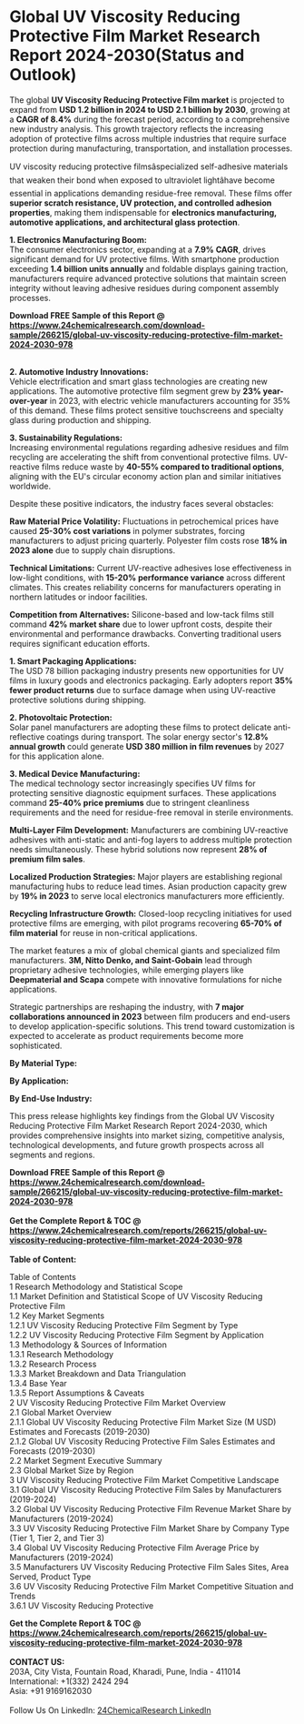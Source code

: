 <h1>Global UV Viscosity Reducing Protective Film Market Research Report 2024-2030(Status and Outlook)</h1><p>The global <strong>UV Viscosity Reducing Protective Film market</strong> is projected to expand from <strong>USD 1.2 billion in 2024 to USD 2.1 billion by 2030</strong>, growing at a <strong>CAGR of 8.4%</strong> during the forecast period, according to a comprehensive new industry analysis. This growth trajectory reflects the increasing adoption of protective films across multiple industries that require surface protection during manufacturing, transportation, and installation processes.</p><p>UV viscosity reducing protective filmsâspecialized self-adhesive materials that weaken their bond when exposed to ultraviolet lightâhave become essential in applications demanding residue-free removal. These films offer <strong>superior scratch resistance, UV protection, and controlled adhesion properties</strong>, making them indispensable for <strong>electronics manufacturing, automotive applications, and architectural glass protection</strong>.</p><p><strong>1. Electronics Manufacturing Boom:</strong><br>
The consumer electronics sector, expanding at a <strong>7.9% CAGR</strong>, drives significant demand for UV protective films. With smartphone production exceeding <strong>1.4 billion units annually</strong> and foldable displays gaining traction, manufacturers require advanced protective solutions that maintain screen integrity without leaving adhesive residues during component assembly processes.</p><div><b>Download FREE Sample of this Report @ 
            <a href="https://www.24chemicalresearch.com/download-sample/266215/global-uv-viscosity-reducing-protective-film-market-2024-2030-978">
            https://www.24chemicalresearch.com/download-sample/266215/global-uv-viscosity-reducing-protective-film-market-2024-2030-978</a></b></div><br><p><strong>2. Automotive Industry Innovations:</strong><br>
Vehicle electrification and smart glass technologies are creating new applications. The automotive protective film segment grew by <strong>23% year-over-year</strong> in 2023, with electric vehicle manufacturers accounting for 35% of this demand. These films protect sensitive touchscreens and specialty glass during production and shipping.</p><p><strong>3. Sustainability Regulations:</strong><br>
Increasing environmental regulations regarding adhesive residues and film recycling are accelerating the shift from conventional protective films. UV-reactive films reduce waste by <strong>40-55% compared to traditional options</strong>, aligning with the EU's circular economy action plan and similar initiatives worldwide.</p><p>Despite these positive indicators, the industry faces several obstacles:</p><p><strong>Raw Material Price Volatility:</strong> Fluctuations in petrochemical prices have caused <strong>25-30% cost variations</strong> in polymer substrates, forcing manufacturers to adjust pricing quarterly. Polyester film costs rose <strong>18% in 2023 alone</strong> due to supply chain disruptions.</p><p><strong>Technical Limitations:</strong> Current UV-reactive adhesives lose effectiveness in low-light conditions, with <strong>15-20% performance variance</strong> across different climates. This creates reliability concerns for manufacturers operating in northern latitudes or indoor facilities.</p><p><strong>Competition from Alternatives:</strong> Silicone-based and low-tack films still command <strong>42% market share</strong> due to lower upfront costs, despite their environmental and performance drawbacks. Converting traditional users requires significant education efforts.</p><p><strong>1. Smart Packaging Applications:</strong><br>
The USD 78 billion packaging industry presents new opportunities for UV films in luxury goods and electronics packaging. Early adopters report <strong>35% fewer product returns</strong> due to surface damage when using UV-reactive protective solutions during shipping.</p><p><strong>2. Photovoltaic Protection:</strong><br>
Solar panel manufacturers are adopting these films to protect delicate anti-reflective coatings during transport. The solar energy sector's <strong>12.8% annual growth</strong> could generate <strong>USD 380 million in film revenues</strong> by 2027 for this application alone.</p><p><strong>3. Medical Device Manufacturing:</strong><br>
The medical technology sector increasingly specifies UV films for protecting sensitive diagnostic equipment surfaces. These applications command <strong>25-40% price premiums</strong> due to stringent cleanliness requirements and the need for residue-free removal in sterile environments.</p><p><strong>Multi-Layer Film Development:</strong> Manufacturers are combining UV-reactive adhesives with anti-static and anti-fog layers to address multiple protection needs simultaneously. These hybrid solutions now represent <strong>28% of premium film sales</strong>.</p><p><strong>Localized Production Strategies:</strong> Major players are establishing regional manufacturing hubs to reduce lead times. Asian production capacity grew by <strong>19% in 2023</strong> to serve local electronics manufacturers more efficiently.</p><p><strong>Recycling Infrastructure Growth:</strong> Closed-loop recycling initiatives for used protective films are emerging, with pilot programs recovering <strong>65-70% of film material</strong> for reuse in non-critical applications.</p><p>The market features a mix of global chemical giants and specialized film manufacturers. <strong>3M, Nitto Denko, and Saint-Gobain</strong> lead through proprietary adhesive technologies, while emerging players like <strong>Deepmaterial and Scapa</strong> compete with innovative formulations for niche applications.</p><p>Strategic partnerships are reshaping the industry, with <strong>7 major collaborations announced in 2023</strong> between film producers and end-users to develop application-specific solutions. This trend toward customization is expected to accelerate as product requirements become more sophisticated.</p><p><strong>By Material Type:</strong></p><p><strong>By Application:</strong></p><p><strong>By End-Use Industry:</strong></p><p>This press release highlights key findings from the Global UV Viscosity Reducing Protective Film Market Research Report 2024-2030, which provides comprehensive insights into market sizing, competitive analysis, technological developments, and future growth prospects across all segments and regions.</p><div><b>Download FREE Sample of this Report @ 
            <a href="https://www.24chemicalresearch.com/download-sample/266215/global-uv-viscosity-reducing-protective-film-market-2024-2030-978">
            https://www.24chemicalresearch.com/download-sample/266215/global-uv-viscosity-reducing-protective-film-market-2024-2030-978</a></b></div><br><div><b>Get the Complete Report & TOC @ 
            <a href="https://www.24chemicalresearch.com/reports/266215/global-uv-viscosity-reducing-protective-film-market-2024-2030-978">
            https://www.24chemicalresearch.com/reports/266215/global-uv-viscosity-reducing-protective-film-market-2024-2030-978</a></b></div><br>
            <b>Table of Content:</b><p>Table of Contents<br />
1 Research Methodology and Statistical Scope<br />
1.1 Market Definition and Statistical Scope of UV Viscosity Reducing Protective Film<br />
1.2 Key Market Segments<br />
1.2.1 UV Viscosity Reducing Protective Film Segment by Type<br />
1.2.2 UV Viscosity Reducing Protective Film Segment by Application<br />
1.3 Methodology & Sources of Information<br />
1.3.1 Research Methodology<br />
1.3.2 Research Process<br />
1.3.3 Market Breakdown and Data Triangulation<br />
1.3.4 Base Year<br />
1.3.5 Report Assumptions & Caveats<br />
2 UV Viscosity Reducing Protective Film Market Overview<br />
2.1 Global Market Overview<br />
2.1.1 Global UV Viscosity Reducing Protective Film Market Size (M USD) Estimates and Forecasts (2019-2030)<br />
2.1.2 Global UV Viscosity Reducing Protective Film Sales Estimates and Forecasts (2019-2030)<br />
2.2 Market Segment Executive Summary<br />
2.3 Global Market Size by Region<br />
3 UV Viscosity Reducing Protective Film Market Competitive Landscape<br />
3.1 Global UV Viscosity Reducing Protective Film Sales by Manufacturers (2019-2024)<br />
3.2 Global UV Viscosity Reducing Protective Film Revenue Market Share by Manufacturers (2019-2024)<br />
3.3 UV Viscosity Reducing Protective Film Market Share by Company Type (Tier 1, Tier 2, and Tier 3)<br />
3.4 Global UV Viscosity Reducing Protective Film Average Price by Manufacturers (2019-2024)<br />
3.5 Manufacturers UV Viscosity Reducing Protective Film Sales Sites, Area Served, Product Type<br />
3.6 UV Viscosity Reducing Protective Film Market Competitive Situation and Trends<br />
3.6.1 UV Viscosity Reducing Protective </p><div><b>Get the Complete Report & TOC @ 
            <a href="https://www.24chemicalresearch.com/reports/266215/global-uv-viscosity-reducing-protective-film-market-2024-2030-978">
            https://www.24chemicalresearch.com/reports/266215/global-uv-viscosity-reducing-protective-film-market-2024-2030-978</a></b></div><br><b>CONTACT US:</b><br>
            203A, City Vista, Fountain Road, Kharadi, Pune, India - 411014<br>
            International: +1(332) 2424 294<br>
            Asia: +91 9169162030 <br><br>
            Follow Us On LinkedIn: <a href="https://www.linkedin.com/company/24chemicalresearch/">24ChemicalResearch LinkedIn</a>
